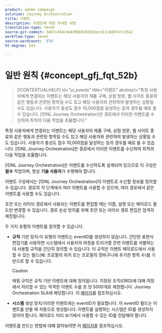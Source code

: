 ```yaml
---
product: adobe campaign
solution: Journey Orchestration
title: 이벤트
description: 이벤트에 대한 자세한 내용
translation-type: tm+mt
source-git-commit: 3dd7cd4dc4e4398b029dd1becd11c8dd7e7c3542
workflow-type: tm+mt
source-wordcount: '374'
ht-degree: 55%

---
```



# 일반 원칙 {#concept_gfj_fqt_52b}

>[!CONTEXTUALHELP]
>id="jo_events"
>title="이벤트"
>abstract="특정 사용자에게 연결되는 이벤트는 해당 사용자의 제품 구매, 상점 방문, 웹 사이트 종료와 같은 행동과 관련된 항목일 수도 있고 해당 사용자와 관련하여 발생하는 상황일 수도 있습니다. 사용자가 충성도 점수 10,000점을 달성하는 등의 경우를 예로 들 수 있습니다. [!DNL Journey Orchestration]은 경로에서 이러한 이벤트를 수신하여 최적의 다음 작업을 조율합니다."

특정 사용자에게 연결되는 이벤트는 해당 사용자의 제품 구매, 상점 방문, 웹 사이트 종료와 같은 행동과 관련된 항목일 수도 있고 해당 사용자와 관련하여 발생하는 상황일 수도 있습니다. 사용자가 충성도 점수 10,000점을 달성하는 등의 경우를 예로 들 수 있습니다. [!DNL Journey Orchestration]은 경로에서 이러한 이벤트를 수신하여 최적의 다음 작업을 조율합니다.

[!DNL Journey Orchestration]은 이벤트를 수신하도록 설계되어 있으므로 이 구성은 **필수** 작업이며, 항상 **기술 사용자**&#x200B;가 수행해야 합니다.

이벤트 구성에서는 [!DNL Journey Orchestration]이 이벤트로 수신할 정보를 정의할 수 있습니다. 경로의 각 단계에서 여러 이벤트를 사용할 수 있으며, 여러 경로에서 같은 이벤트를 사용할 수도 있습니다.

초안 또는 라이브 경로에서 사용되는 이벤트를 편집할 때는 이름, 설명 또는 페이로드 필드만 변경할 수 있습니다. 경로 손상 방지를 위해 초안 또는 라이브 경로 편집은 엄격히 제한됩니다.

두 가지 유형의 이벤트를 정의할 수 있습니다.

* **규칙** 기반 장치:이 유형의 이벤트는 eventID를 생성하지 않습니다. 간단한 표현식 편집기를 사용하면 시스템에서 사용자의 여정을 트리거할 관련 이벤트를 식별하는 데 사용할 규칙을 간단히 정의할 수 있습니다. 이 규칙은 이벤트 페이로드에서 사용할 수 있는 필드(예: 프로필의 위치 또는 프로필의 장바구니에 추가한 항목 수)를 기반으로 할 수 있습니다.

   >[!CAUTION]
   >
   >매핑 규칙은 규칙 기반 이벤트에 대해 정의됩니다. 지정된 조직(ORG)에 대해 여정에서 처리할 수 있는 적격한 이벤트 수를 초 당 5000개로 제한합니다. Journey Orchestration SLA에 해당합니다. 이 [페이지](https://helpx.adobe.com/legal/product-descriptions/journey-orchestration.html)를 참조하십시오.

* **시스템** 생성 장치:이러한 이벤트에는 eventID가 필요합니다. 이 eventID 필드는 이벤트를 만들 때 자동으로 생성됩니다. 이벤트를 실행하는 시스템은 ID를 생성하지 않아야 합니다. 페이로드 미리 보기에서 사용할 수 있는 ID를 전달해야 합니다.

이벤트를 만드는 방법에 대해 알아보려면 이 [페이지](../event/about-creating.md)를 참조하십시오.

